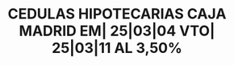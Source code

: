 ---
layout: asset
title: CEDULAS HIPOTECARIAS CAJA MADRID EM| 25|03|04 VTO| 25|03|11 AL 3,50%
isin: ES0414950610
---